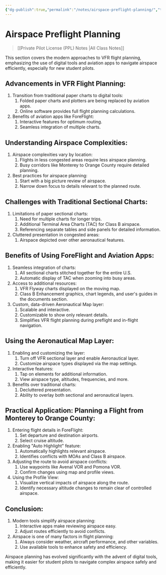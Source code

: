 ```yaml
---
{"dg-publish":true,"permalink":"/notes/airspace-preflight-planning/","title":"Airspace Preflight Planning","tags":["aviation","classnotes"]}
---
```



# Airspace Preflight Planning
> [[Private Pilot License (PPL) Notes \|All Class Notes]]

This section covers the modern approaches to VFR flight planning, emphasizing the use of digital tools and aviation apps to navigate airspace efficiently, especially for new student pilots.

## Advancements in VFR Flight Planning:

1. Transition from traditional paper charts to digital tools:
    1. Folded paper charts and plotters are being replaced by aviation apps.
    2. Online software provides full flight planning calculations.
2. Benefits of aviation apps like ForeFlight:
    1. Interactive features for optimum routing.
    2. Seamless integration of multiple charts.

## Understanding Airspace Complexities:

1. Airspace complexities vary by location:
    1. Flights in less congested areas require less airspace planning.
    2. Busy corridors like Monterey to Orange County require detailed planning.
2. Best practices for airspace planning:
    1. Start with a big picture review of airspace.
    2. Narrow down focus to details relevant to the planned route.

## Challenges with Traditional Sectional Charts:

1. Limitations of paper sectional charts:
    1. Need for multiple charts for longer trips.
    2. Additional Terminal Area Charts (TAC) for Class B airspace.
    3. Referencing separate tables and side panels for detailed information.
2. Cluttered presentation in congested areas:
    1. Airspace depicted over other aeronautical features.

## Benefits of Using ForeFlight and Aviation Apps:

1. Seamless integration of charts:
    1. All sectional charts stitched together for the entire U.S.
    2. Automatic display of TAC when zooming into busy areas.
2. Access to additional resources:
    1. VFR Flyway charts displayed on the moving map.
    2. Class B Enhancement graphics, chart legends, and user's guides in the documents section.
3. Custom, data-driven Aeronautical Map layer:
    1. Scalable and interactive.
    2. Customizable to show only relevant details.
    3. Simplifies VFR flight planning during preflight and in-flight navigation.

## Using the Aeronautical Map Layer:

1. Enabling and customizing the layer:
    1. Turn off VFR sectional layer and enable Aeronautical layer.
    2. Customize airspace types displayed via the map settings.
2. Interactive features:
    1. Tap on elements for additional information.
    2. View airspace type, altitudes, frequencies, and more.
3. Benefits over traditional charts:
    1. Decluttered presentation.
    2. Ability to overlay both sectional and aeronautical layers.

## Practical Application: Planning a Flight from Monterey to Orange County:

1. Entering flight details in ForeFlight:
    1. Set departure and destination airports.
    2. Select cruise altitude.
2. Enabling "Auto Highlight" feature:
    1. Automatically highlights relevant airspace.
    2. Identifies conflicts with MOAs and Class B airspace.
3. Adjusting the route to avoid airspace conflicts:
    1. Use waypoints like Avenal VOR and Pomona VOR.
    2. Confirm changes using map and profile views.
4. Using the Profile View:
    1. Visualize vertical impacts of airspace along the route.
    2. Identify necessary altitude changes to remain clear of controlled airspace.

## Conclusion:

1. Modern tools simplify airspace planning:
    1. Interactive apps make reviewing airspace easy.
    2. Adjust routes efficiently to avoid conflicts.
2. Airspace is one of many factors in flight planning:
    1. Always consider weather, aircraft performance, and other variables.
    2. Use available tools to enhance safety and efficiency.

Airspace planning has evolved significantly with the advent of digital tools, making it easier for student pilots to navigate complex airspace safely and efficiently.